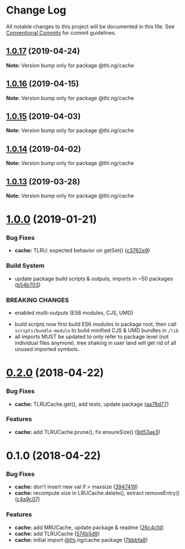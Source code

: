 # Change Log

All notable changes to this project will be documented in this file.
See [Conventional Commits](https://conventionalcommits.org) for commit guidelines.

## [1.0.17](https://github.com/thi-ng/umbrella/compare/@thi.ng/cache@1.0.16...@thi.ng/cache@1.0.17) (2019-04-24)

**Note:** Version bump only for package @thi.ng/cache





## [1.0.16](https://github.com/thi-ng/umbrella/compare/@thi.ng/cache@1.0.15...@thi.ng/cache@1.0.16) (2019-04-15)

**Note:** Version bump only for package @thi.ng/cache





## [1.0.15](https://github.com/thi-ng/umbrella/compare/@thi.ng/cache@1.0.14...@thi.ng/cache@1.0.15) (2019-04-03)

**Note:** Version bump only for package @thi.ng/cache





## [1.0.14](https://github.com/thi-ng/umbrella/compare/@thi.ng/cache@1.0.13...@thi.ng/cache@1.0.14) (2019-04-02)

**Note:** Version bump only for package @thi.ng/cache





## [1.0.13](https://github.com/thi-ng/umbrella/compare/@thi.ng/cache@1.0.12...@thi.ng/cache@1.0.13) (2019-03-28)

**Note:** Version bump only for package @thi.ng/cache







# [1.0.0](https://github.com/thi-ng/umbrella/compare/@thi.ng/cache@0.2.40...@thi.ng/cache@1.0.0) (2019-01-21)


### Bug Fixes

* **cache:** TLRU: expected behavior on getSet() ([c3762e9](https://github.com/thi-ng/umbrella/commit/c3762e9))


### Build System

* update package build scripts & outputs, imports in ~50 packages ([b54b703](https://github.com/thi-ng/umbrella/commit/b54b703))


### BREAKING CHANGES

* enabled multi-outputs (ES6 modules, CJS, UMD)

- build scripts now first build ES6 modules in package root, then call
  `scripts/bundle-module` to build minified CJS & UMD bundles in `/lib`
- all imports MUST be updated to only refer to package level
  (not individual files anymore). tree shaking in user land will get rid of
  all unused imported symbols.


<a name="0.2.0"></a>
# [0.2.0](https://github.com/thi-ng/umbrella/compare/@thi.ng/cache@0.1.0...@thi.ng/cache@0.2.0) (2018-04-22)


### Bug Fixes

* **cache:** TLRUCache.get(), add tests, update package ([aa78d77](https://github.com/thi-ng/umbrella/commit/aa78d77))


### Features

* **cache:** add TLRUCache.prune(), fix ensureSize() ([9d53ae3](https://github.com/thi-ng/umbrella/commit/9d53ae3))


<a name="0.1.0"></a>
# 0.1.0 (2018-04-22)


### Bug Fixes

* **cache:** don't insert new val if > maxsize ([3947419](https://github.com/thi-ng/umbrella/commit/3947419))
* **cache:** recompute size in LRUCache.delete(), extract removeEntry() ([c4a9c07](https://github.com/thi-ng/umbrella/commit/c4a9c07))


### Features

* **cache:** add MRUCache, update package & readme ([26c4cfd](https://github.com/thi-ng/umbrella/commit/26c4cfd))
* **cache:** add TLRUCache ([574b5d9](https://github.com/thi-ng/umbrella/commit/574b5d9))
* **cache:** initial import [@thi](https://github.com/thi).ng/cache package ([7bbbfa8](https://github.com/thi-ng/umbrella/commit/7bbbfa8))
